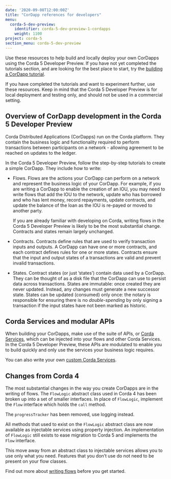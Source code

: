 ```yaml
---
date: '2020-09-08T12:00:00Z'
title: "CorDapp references for developers"
menu:
  corda-5-dev-preview:
    identifier: corda-5-dev-preview-1-cordapps
    weight: 1100
project: corda-5
section_menu: corda-5-dev-preview
---
```

Use these resources to help build and locally deploy your own CorDapps using the Corda 5 Developer Preview. If you have
not yet completed the tutorials section, and are looking for the best place to start, try the
[building a CorDapp tutorial](../tutorials/building-cordapp/c5-basic-cordapp-intro.md).

If you have completed the tutorials and want to experiment further, use these resources. Keep in mind that the Corda 5
Developer Preview is for local deployment and testing only, and should not be used in a commercial setting.

## Overview of CorDapp development in the Corda 5 Developer Preview

Corda Distributed Applications (CorDapps) run on the Corda platform. They contain the business logic and functionality
required to perform transactions between participants on a network - allowing agreement to be reached on updates to the ledger.

In the Corda 5 Developer Preview, follow the step-by-step tutorials to create a simple CorDapp. They include how to write:

* Flows. Flows are the actions your CorDapp can perform on a network and represent the business logic of your CorDapp. For example, if you are writing a CorDapp to enable the creation of an IOU, you may need to write flows that add the IOU to the network, update who has borrowed and who has lent money, record repayments, update contracts, and update the balance of the loan as the IOU is re-payed or moved to another party.

  If you are already familiar with developing on Corda, writing flows in the Corda 5 Developer Preview is likely to be the most substantial change. Contracts and states remain largely unchanged.

* Contracts. Contracts define rules that are used to verify transaction inputs and outputs. A CorDapp can have one or more contracts, and each contract defines rules for one or more states. Contracts ensure that the input and output states of a transactions are valid and prevent invalid transactions.

* States. Contract states (or just ’states’) contain data used by a CorDapp. They can be thought of as a disk file that the CorDapp can use to persist data across transactions. States are immutable: once created they are never updated. Instead, any changes must generate a new successor state. States can be updated (consumed) only once: the notary is responsible for ensuring there is no *double-spending* by only signing a transaction if the input states have not been marked as historic.

## Corda Services and modular APIs

When building your CorDapps, make use of the suite of APIs, or [Corda Services](corda-services/overview.md), which can
be injected into your flows and other Corda Services. In the Corda 5 Developer Preview, these APIs are modulated to
enable you to build quickly and only use the services your business logic requires.

You can also write your own [custom Corda Services](./corda-services/injectable-services.md).

## Changes from Corda 4

The most substantial changes in the way you create CorDapps are in the writing of flows. The `FlowLogic` abstract class
used in Corda 4 has been broken up into a set of smaller interfaces. In place of `FlowLogic`, implement the `Flow` interface
which holds the `call` method.

The `progressTracker` has been removed, use logging instead.

All methods that used to exist on the `FlowLogic` abstract class are now available as injectable services using property
injection. An implementation of `FlowLogic` still exists to ease migration to Corda 5 and implements the `Flow` interface.

This move away from an abstract class to injectable services allows you to use only what you need. Features that you
don’t use do not need to be present on your flow classes.

Find out more about [writing flows](flows/writing-flows) before you get started.
